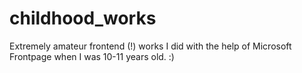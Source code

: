 # childhood_works
Extremely amateur frontend (!) works I did with the help of Microsoft Frontpage when I was 10-11 years old. :)
